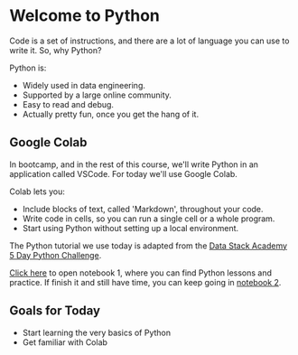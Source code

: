 # Welcome to Python
Code is a set of instructions, and there are a lot of language you can use to write it. So, why Python?

Python is:
- Widely used in data engineering.
- Supported by a large online community.
- Easy to read and debug.
- Actually pretty fun, once you get the hang of it.


## Google Colab
In bootcamp, and in the rest of this course, we'll write Python in an application called VSCode. For today we'll use Google Colab.

Colab lets you:
- Include blocks of text, called 'Markdown', throughout your code.
- Write code in cells, so you can run a single cell or a whole program.
- Start using Python without setting up a local environment.

The Python tutorial we use today is adapted from the [Data Stack Academy 5 Day Python Challenge](https://drive.google.com/drive/folders/1FxlXQNr1bgL67o5PcxNDTkRHqhiOLPRR?usp=share_link). 

[Click here](https://colab.research.google.com/drive/1d-kGaUWYM7SfM38LOOBXvV6ETQH0BQ2n?usp=sharing) to open notebook 1, where you can find Python lessons and practice. If finish it and still have time, you can keep going in [notebook 2](https://colab.research.google.com/drive/1JyqPk1WabYuac9Himwo4bnF_e8ms4-fS?usp=sharing).


## Goals for Today
- Start learning the very basics of Python
- Get familiar with Colab



